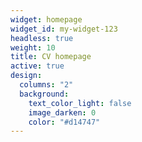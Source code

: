 ```yaml
---
widget: homepage
widget_id: my-widget-123
headless: true
weight: 10
title: CV homepage
active: true
design:
  columns: "2"
  background:
    text_color_light: false
    image_darken: 0
    color: "#d14747"
---
```

